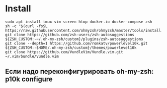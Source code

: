 # Install

	sudo apt install tmux vim screen htop docker.io docker-compose zsh
	sh -c "$(curl -fsSL https://raw.githubusercontent.com/ohmyzsh/ohmyzsh/master/tools/install.sh)"
	git clone https://github.com/zsh-users/zsh-autosuggestions ${ZSH_CUSTOM:-~/.oh-my-zsh/custom}/plugins/zsh-autosuggestions
	git clone --depth=1 https://github.com/romkatv/powerlevel10k.git ${ZSH_CUSTOM:-$HOME/.oh-my-zsh/custom}/themes/powerlevel10k
	git clone https://github.com/VundleVim/Vundle.vim.git ~/.vim/bundle/Vundle.vim


## Если надо переконфигурировать oh-my-zsh: **p10k configure**
